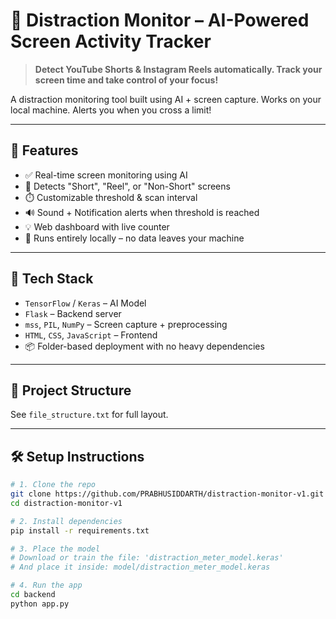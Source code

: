 # 🧠 Distraction Monitor – AI-Powered Screen Activity Tracker

> **Detect YouTube Shorts & Instagram Reels automatically. Track your screen time and take control of your focus!**

A distraction monitoring tool built using AI + screen capture. Works on your local machine. Alerts you when you cross a limit!

---

## 🚀 Features

- ✅ Real-time screen monitoring using AI
- 🎯 Detects "Short", "Reel", or "Non-Short" screens
- ⏱️ Customizable threshold & scan interval
- 🔊 Sound + Notification alerts when threshold is reached
- 💡 Web dashboard with live counter
- 🔐 Runs entirely locally – no data leaves your machine

---

## 🧠 Tech Stack

- `TensorFlow` / `Keras` – AI Model
- `Flask` – Backend server
- `mss`, `PIL`, `NumPy` – Screen capture + preprocessing
- `HTML`, `CSS`, `JavaScript` – Frontend
- 📦 Folder-based deployment with no heavy dependencies

---

## 📁 Project Structure

See `file_structure.txt` for full layout.

---

## 🛠️ Setup Instructions

```bash
# 1. Clone the repo
git clone https://github.com/PRABHUSIDDARTH/distraction-monitor-v1.git
cd distraction-monitor-v1

# 2. Install dependencies
pip install -r requirements.txt

# 3. Place the model
# Download or train the file: 'distraction_meter_model.keras'
# And place it inside: model/distraction_meter_model.keras

# 4. Run the app
cd backend
python app.py
